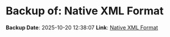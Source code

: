 # Backup of: Native XML Format

**Backup Date**: 2025-10-20 12:38:07
**Link**: [Native XML Format](https://przemienniki.net/export/rxf.xml)
